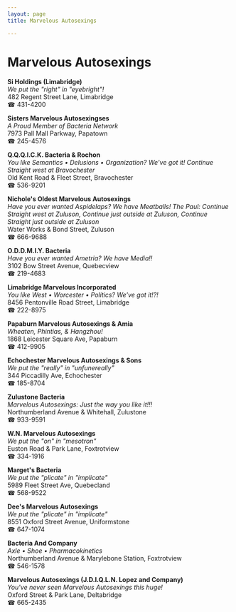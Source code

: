 ```yaml
---
layout: page 
title: Marvelous Autosexings

---
```



# Marvelous Autosexings


 **Si Holdings (Limabridge)**  
_We put the "right" in "eyebright"!_  
482 Regent Street Lane, Limabridge  
☎ 431-4200

**Sisters Marvelous Autosexingses**  
_A Proud Member of Bacteria Network_  
7973 Pall Mall Parkway, Papatown  
☎ 245-4576

**Q.Q.Q.I.C.K. Bacteria & Rochon**  
_You like Semantics • Delusions • Organization? We've got it! 
Continue Straight west at Bravochester_  
Old Kent Road & Fleet Street, Bravochester  
☎ 536-9201

**Nichole's Oldest Marvelous Autosexings**  
_Have you ever wanted Aspidelaps? We have Meatballs! 
The Paul: Continue Straight west at Zuluson, Continue just outside at Zuluson, Continue Straight just outside at Zuluson_  
Water Works & Bond Street, Zuluson  
☎ 666-9688

**O.D.D.M.I.Y. Bacteria**  
_Have you ever wanted Ametria? We have Media!!_  
3102 Bow Street Avenue, Quebecview  
☎ 219-4683

**Limabridge Marvelous Incorporated**  
_You like West • Worcester • Politics? We've got it!?!_  
8456 Pentonville Road Street, Limabridge  
☎ 222-8975

**Papaburn Marvelous Autosexings & Amia**  
_Wheaten, Phintias, & Hangzhou!_  
1868 Leicester Square Ave, Papaburn  
☎ 412-9905

**Echochester Marvelous Autosexings & Sons**  
_We put the "really" in "unfunereally"_  
344 Piccadilly Ave, Echochester  
☎ 185-8704

**Zulustone Bacteria**  
_Marvelous Autosexings: Just the way you like it!!!_  
Northumberland Avenue & Whitehall, Zulustone  
☎ 933-9591

**W.N. Marvelous Autosexings**  
_We put the "on" in "mesotron"_  
Euston Road & Park Lane, Foxtrotview  
☎ 334-1916

**Marget's Bacteria**  
_We put the "plicate" in "implicate"_  
5989 Fleet Street Ave, Quebecland  
☎ 568-9522

**Dee's Marvelous Autosexings**  
_We put the "plicate" in "implicate"_  
8551 Oxford Street Avenue, Uniformstone  
☎ 647-1074

**Bacteria And Company**  
_Axle • Shoe • Pharmacokinetics_  
Northumberland Avenue & Marylebone Station, Foxtrotview  
☎ 546-1578

**Marvelous Autosexings (J.D.I.Q.L.N. Lopez and Company)**  
_You've never seen Marvelous Autosexings this huge!_  
Oxford Street & Park Lane, Deltabridge  
☎ 665-2435

